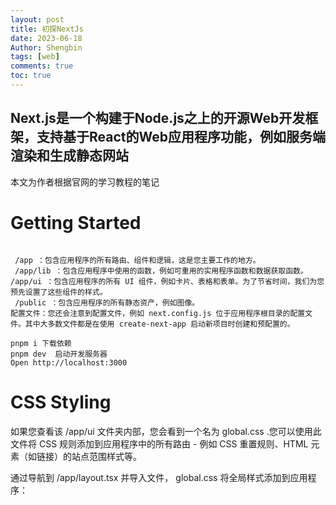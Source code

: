 ```yaml
--- 
layout: post
title: 初探NextJs 
date: 2023-06-18
Author: Shengbin 
tags: [web]
comments: true
toc: true
---
```


## Next.js是一个构建于Node.js之上的开源Web开发框架，支持基于React的Web应用程序功能，例如服务端渲染和生成静态网站

本文为作者根据官网的学习教程的笔记

# Getting Started 
```

 /app ：包含应用程序的所有路由、组件和逻辑，这是您主要工作的地方。
 /app/lib ：包含应用程序中使用的函数，例如可重用的实用程序函数和数据获取函数。 /app/ui ：包含应用程序的所有 UI 组件，例如卡片、表格和表单。为了节省时间，我们为您预先设置了这些组件的样式。
 /public ：包含应用程序的所有静态资产，例如图像。
配置文件：您还会注意到配置文件，例如 next.config.js 位于应用程序根目录的配置文件。其中大多数文件都是在使用 create-next-app 启动新项目时创建和预配置的。

```

```
pnpm i 下载依赖
pnpm dev  启动开发服务器
Open http://localhost:3000
```

# CSS Styling 

如果您查看该 /app/ui 文件夹内部，您会看到一个名为 global.css .您可以使用此文件将 CSS 规则添加到应用程序中的所有路由 - 例如 CSS 重置规则、HTML 元素（如链接）的站点范围样式等。

通过导航到 /app/layout.tsx 并导入文件， global.css 将全局样式添加到应用程序：

